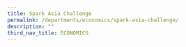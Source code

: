 ```yaml
---
title: Spark Asia Challenge
permalink: /departments/economics/spark-asia-challenge/
description: ""
third_nav_title: ECONOMICS
---
```

